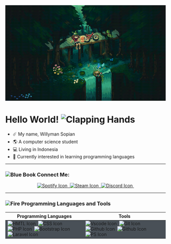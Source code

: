 <div align="center">
    <img src="https://github.com/willymansopian/willymansopian/blob/main/assets/img/poke_wall.gif" alt="Poke Wall" width="100%" height="300">
</div>

<h1> Hello World! <img src="https://raw.githubusercontent.com/Tarikul-Islam-Anik/Animated-Fluent-Emojis/master/Emojis/Hand%20gestures/Clapping%20Hands.png" alt="Clapping Hands" width="25" height="25" /> </h1>

<ul>
    <li>☄️ My name, Willyman Sopian</li>
    <li>🌎 A computer science student</li>
    <li>💻 Living in Indonesia</li>
    <li>📖 Currently interested in learning programming languages</li>
</ul>
<hr>

<h3>
    <img src="https://raw.githubusercontent.com/Tarikul-Islam-Anik/Animated-Fluent-Emojis/master/Emojis/Objects/Blue%20Book.png" alt="Blue Book" width="20" height="20" />&nbsp;Connect Me:
</h3>

<div align="center">
<a href="#">
    <img src="https://img.shields.io/badge/Spotify-1ED760?style=for-the-badge&logo=spotify&logoColor=white" alt="Spotify Icon">&nbsp;
</a>
<a href="#">
    <img src="https://img.shields.io/badge/steam-%23000000.svg?style=for-the-badge&logo=steam&logoColor=white" alt="Steam Icon">&nbsp;
</a>
<a href="#">
    <img src="https://img.shields.io/badge/Discord-%235865F2.svg?style=for-the-badge&logo=discord&logoColor=white" alt="Discord Icon">&nbsp;
</a>

</div>

<hr>

<h3>
    <img src="https://raw.githubusercontent.com/Tarikul-Islam-Anik/Animated-Fluent-Emojis/master/Emojis/Travel%20and%20places/Fire.png" alt="Fire" width="25" height="25" />&nbsp;Programming Languages and Tools
</h3>
<table align="center" style="width:100%">
    <thead>
        <tr>
            <th>Programming Languages</th>
            <th>Tools</th>
        </tr>
    </thead>
    <tbody>
        <tr style="background-color: #495057;">
            <td>
<img src="https://img.shields.io/badge/html5-%23E34F26.svg?style=for-the-badge&logo=html5&logoColor=white" alt="HMTL Icon">&nbsp;
<img src="https://img.shields.io/badge/css3-%231572B6.svg?style=for-the-badge&logo=css3&logoColor=white" alt="CSS Icon">&nbsp;
<img src="https://img.shields.io/badge/php-%23777BB4.svg?style=for-the-badge&logo=php&logoColor=white" alt="PHP Icon">&nbsp;
<img src="https://img.shields.io/badge/bootstrap-%23563D7C.svg?style=for-the-badge&logo=bootstrap&logoColor=white" alt="Bootstrap Icon"><br>
<img src="https://img.shields.io/badge/laravel-%23FF2D20.svg?style=for-the-badge&logo=laravel&logoColor=white" alt="Laravel Icon">&nbsp;
            </td>
            <td>
<img src="https://img.shields.io/badge/Visual%20Studio%20Code-0078d7.svg?style=for-the-badge&logo=visual-studio-code&logoColor=white" alt="Vscode Icon">&nbsp;
<img src="https://img.shields.io/badge/git-%23F05033.svg?style=for-the-badge&logo=git&logoColor=white" alt="Git Icon">&nbsp;
<img src="https://img.shields.io/badge/github-%23121011.svg?style=for-the-badge&logo=githublogoColor=white" alt="Github Icon">&nbsp;
<img src="https://img.shields.io/badge/adobe%20illustrator-%23FF9A00.svg?style=for-the-badge&logo=adobe%20illustrator&logoColor=white" alt="Github Icon">&nbsp;
<img src="https://img.shields.io/badge/adobe%20photoshop-%2331A8FF.svg?style=for-the-badge&logo=adobe%20photoshop&logoColor=white" alt="PS Icon">&nbsp;
            </td>
        </tr>
    </tbody>

</table>
